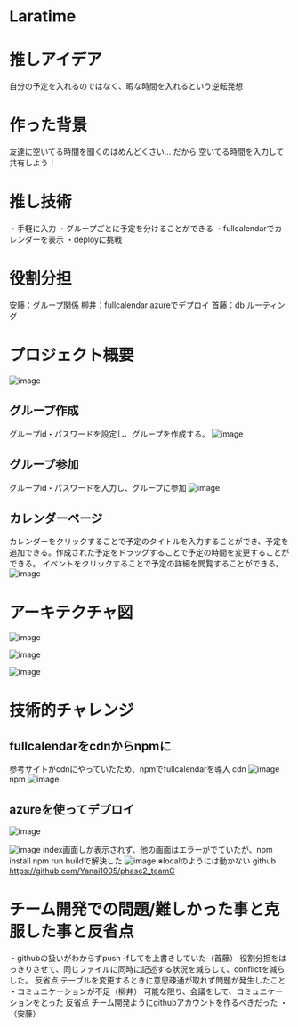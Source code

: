# Laratime
# 推しアイデア
自分の予定を入れるのではなく、暇な時間を入れるという逆転発想
# 作った背景
友達に空いてる時間を聞くのはめんどくさい...
だから
空いてる時間を入力して共有しよう！

# 推し技術
・手軽に入力
・グループごとに予定を分けることができる
・fullcalendarでカレンダーを表示
・deployに挑戦

# 役割分担
安藤：グループ関係
柳井：fullcalendar azureでデプロイ
首藤：db ルーティング
# プロジェクト概要

![image](https://ptera-publish.topaz.dev/project/01GG16N32XPZ1EYSKRE6MNGD67.png)
## グループ作成
グループid・パスワードを設定し、グループを作成する。
![image](https://ptera-publish.topaz.dev/project/01GG16KN79H9H43P6NP0Z9AFEK.png)

##  グループ参加
グループid・パスワードを入力し、グループに参加
![image](https://ptera-publish.topaz.dev/project/01GG16P8WGFEBX92SZ3E6DPBDB.png)

##  カレンダーページ
カレンダーをクリックすることで予定のタイトルを入力することができ、予定を追加できる。作成された予定をドラッグすることで予定の時間を変更することができる。 イベントをクリックすることで予定の詳細を閲覧することができる。
![image](https://ptera-publish.topaz.dev/project/01GG16GXJEWYRBT3MS4P2S57QW.png)


# アーキテクチャ図
![image](https://ptera-publish.topaz.dev/project/01GG162WP32CAM52ZV23XJTGXD.png)

![image](https://ptera-publish.topaz.dev/project/01GG162MX1FE66V8BX2A2XXX76.png)

![image](https://ptera-publish.topaz.dev/project/01GG124EZ7CAM187D9BPRWQENX.png)
# 技術的チャレンジ

## fullcalendarをcdnからnpmに
参考サイトがcdnにやっていたため、npmでfullcalendarを導入
cdn
![image](https://ptera-publish.topaz.dev/project/01GG1494548DZEZ8N49W7G543T.png)
npm
![image](https://ptera-publish.topaz.dev/project/01GG124EZ7CAM187D9BPRWQENX.png)
## azureを使ってデプロイ
![image](https://ptera-publish.topaz.dev/project/01GG122DR22Z95TTQ94PPYBXT3.png)

![image](https://ptera-publish.topaz.dev/project/01GG16H2PTZA3WZE08ZJ38T9W9.png)
index画面しか表示されず、他の画面はエラーがでていたが、npm install npm run buildで解決した
![image](https://ptera-publish.topaz.dev/project/01GG124EZ7CAM187D9BPRWQENX.png)
※localのようには動かない
github
https://github.com/Yanai1005/phase2_teamC

# チーム開発での問題/難しかった事と克服した事と反省点

・githubの扱いがわからずpush -fしてを上書きしていた（首藤）
  役割分担をはっきりさせて、同じファイルに同時に記述する状況を減らして、conflictを減らした。
  反省点  テーブルを変更するときに意思疎通が取れず問題が発生したこと
・コミュニケーションが不足（柳井）
  可能な限り、会議をして、コミュニケーションをとった
  反省点  チーム開発ようにgithubアカウントを作るべきだった
・（安藤）


